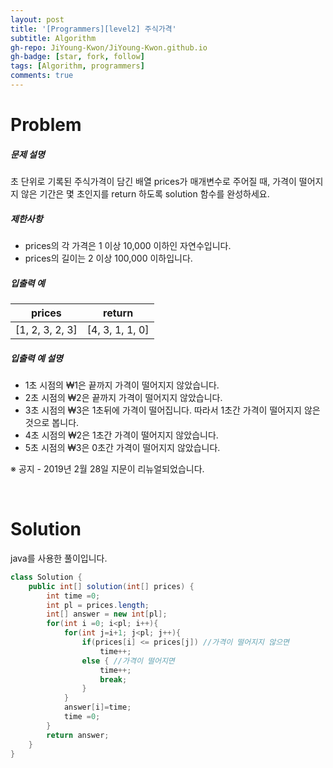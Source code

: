 ```yaml
---
layout: post
title: '[Programmers][level2] 주식가격'
subtitle: Algorithm
gh-repo: JiYoung-Kwon/JiYoung-Kwon.github.io
gh-badge: [star, fork, follow]
tags: [Algorithm, programmers]
comments: true
---
```




# Problem

##### 문제 설명

초 단위로 기록된 주식가격이 담긴 배열 prices가 매개변수로 주어질 때, 가격이 떨어지지 않은 기간은 몇 초인지를 return 하도록 solution 함수를 완성하세요.

##### 제한사항

- prices의 각 가격은 1 이상 10,000 이하인 자연수입니다.
- prices의 길이는 2 이상 100,000 이하입니다.

##### 입출력 예

| prices          | return          |
| --------------- | --------------- |
| [1, 2, 3, 2, 3] | [4, 3, 1, 1, 0] |   


##### 입출력 예 설명

- 1초 시점의 ₩1은 끝까지 가격이 떨어지지 않았습니다.
- 2초 시점의 ₩2은 끝까지 가격이 떨어지지 않았습니다.
- 3초 시점의 ₩3은 1초뒤에 가격이 떨어집니다. 따라서 1초간 가격이 떨어지지 않은 것으로 봅니다.
- 4초 시점의 ₩2은 1초간 가격이 떨어지지 않았습니다.
- 5초 시점의 ₩3은 0초간 가격이 떨어지지 않았습니다.

※ 공지 - 2019년 2월 28일 지문이 리뉴얼되었습니다.

<br/>

# Solution

java를 사용한 풀이입니다.

```java
class Solution {
    public int[] solution(int[] prices) {
        int time =0;
        int pl = prices.length;
        int[] answer = new int[pl];
        for(int i =0; i<pl; i++){
            for(int j=i+1; j<pl; j++){
                if(prices[i] <= prices[j]) //가격이 떨어지지 않으면
                    time++;
                else { //가격이 떨어지면
                    time++;
                    break;
                }
            } 
            answer[i]=time; 
            time =0;
        }
        return answer;
    }
}
```

